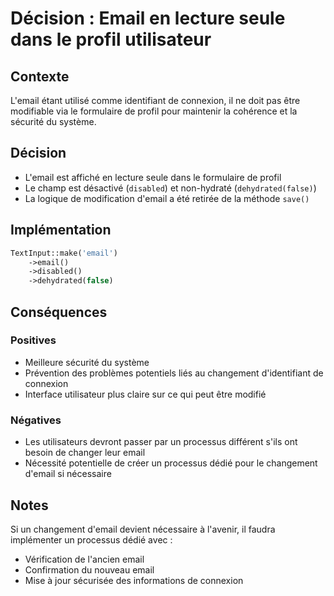 # Décision : Email en lecture seule dans le profil utilisateur

## Contexte
L'email étant utilisé comme identifiant de connexion, il ne doit pas être modifiable via le formulaire de profil pour maintenir la cohérence et la sécurité du système.

## Décision
- L'email est affiché en lecture seule dans le formulaire de profil
- Le champ est désactivé (`disabled`) et non-hydraté (`dehydrated(false)`)
- La logique de modification d'email a été retirée de la méthode `save()`

## Implémentation
```php
TextInput::make('email')
    ->email()
    ->disabled()
    ->dehydrated(false)
```

## Conséquences
### Positives
- Meilleure sécurité du système
- Prévention des problèmes potentiels liés au changement d'identifiant de connexion
- Interface utilisateur plus claire sur ce qui peut être modifié

### Négatives
- Les utilisateurs devront passer par un processus différent s'ils ont besoin de changer leur email
- Nécessité potentielle de créer un processus dédié pour le changement d'email si nécessaire

## Notes
Si un changement d'email devient nécessaire à l'avenir, il faudra implémenter un processus dédié avec :
- Vérification de l'ancien email
- Confirmation du nouveau email
- Mise à jour sécurisée des informations de connexion
